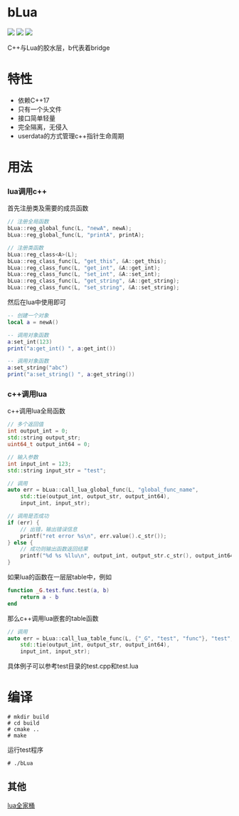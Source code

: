 # bLua

[<img src="https://img.shields.io/github/license/esrrhs/bLua">](https://github.com/esrrhs/bLua)
[<img src="https://img.shields.io/github/languages/top/esrrhs/bLua">](https://github.com/esrrhs/bLua)
[<img src="https://img.shields.io/github/actions/workflow/status/esrrhs/bLua/c-cpp.yml?branch=master">](https://github.com/esrrhs/bLua/actions)

C++与Lua的胶水层，b代表着bridge

# 特性
* 依赖C++17
* 只有一个头文件
* 接口简单轻量
* 完全隔离，无侵入
* userdata的方式管理c++指针生命周期

# 用法
### lua调用c++
首先注册类及需要的成员函数
```c++
// 注册全局函数
bLua::reg_global_func(L, "newA", newA);
bLua::reg_global_func(L, "printA", printA);

// 注册类函数
bLua::reg_class<A>(L);
bLua::reg_class_func(L, "get_this", &A::get_this);
bLua::reg_class_func(L, "get_int", &A::get_int);
bLua::reg_class_func(L, "set_int", &A::set_int);
bLua::reg_class_func(L, "get_string", &A::get_string);
bLua::reg_class_func(L, "set_string", &A::set_string);
```
然后在lua中使用即可
```lua
-- 创建一个对象
local a = newA()

-- 调用对象函数
a:set_int(123)
print("a:get_int() ", a:get_int())

-- 调用对象函数
a:set_string("abc")
print("a:set_string() ", a:get_string())
```

### c++调用lua
c++调用lua全局函数
```c++
// 多个返回值
int output_int = 0;
std::string output_str;
uint64_t output_int64 = 0;

// 输入参数
int input_int = 123;
std::string input_str = "test";

// 调用
auto err = bLua::call_lua_global_func(L, "global_func_name", 
    std::tie(output_int, output_str, output_int64), 
    input_int, input_str);

// 调用是否成功
if (err) {
    // 出错，输出错误信息
    printf("ret error %s\n", err.value().c_str());
} else {
    // 成功则输出函数返回结果
    printf("%d %s %llu\n", output_int, output_str.c_str(), output_int64);
}
```
如果lua的函数在一层层table中，例如
```lua
function _G.test.func.test(a, b)
    return a - b
end
```
那么c++调用lua嵌套的table函数
```c++
// 调用
auto err = bLua::call_lua_table_func(L, {"_G", "test", "func"}, "test", 
    std::tie(output_int, output_str, output_int64), 
    input_int, input_str);
```
具体例子可以参考test目录的test.cpp和test.lua

# 编译
```
# mkdir build
# cd build
# cmake ..
# make
```
运行test程序
```
# ./bLua 
```

## 其他
[lua全家桶](https://github.com/esrrhs/lua-family-bucket)
